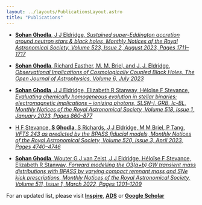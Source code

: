 ```yaml
---
layout: ../layouts/PublicationsLayout.astro
title: "Publications"
---
```


- [<b class="text-skin-accent">Sohan Ghodla</b>, J J Eldridge, _Sustained super-Eddington accretion around neutron stars & black holes, Monthly Notices of the Royal Astronomical Society, Volume 523, Issue 2, August 2023, Pages 1711–1717_](https://doi.org/10.1093/mnras/stad1558)

- [<b class="text-skin-accent">Sohan Ghodla</b>, Richard Easther, M. M. Briel, and J. J. Eldridge, _Observational Implications of Cosmologically Coupled Black Holes, The Open Journal of Astrophysics, Volume 6, July 2023_](https://doi.org/10.21105/astro.2306.08199)

- [<b class="text-skin-accent">Sohan Ghodla</b>, J J Eldridge, Elizabeth R Stanway, Héloïse F Stevance, _Evaluating chemically homogeneous evolution in stellar binaries: electromagnetic implications – ionizing photons, SLSN-I, GRB, Ic-BL, Monthly Notices of the Royal Astronomical Society, Volume 518, Issue 1, January 2023, Pages 860–877_](https://doi.org/10.1093/mnras/stac3177)

- [H F Stevance, <b class="text-skin-accent">S Ghodla</b>, S Richards, J J Eldridge, M M Briel, P Tang, _VFTS 243 as predicted by the BPASS fiducial models, Monthly Notices of the Royal Astronomical Society, Volume 520, Issue 3, April 2023, Pages 4740–4746_](https://doi.org/10.1093/mnras/stad362)

- [<b class="text-skin-accent">Sohan Ghodla</b>, Wouter G J van Zeist, J J Eldridge, Héloïse F Stevance, Elizabeth R Stanway, _Forward modelling the O3(a+b) GW transient mass distributions with BPASS by varying compact remnant mass and SNe kick prescriptions, Monthly Notices of the Royal Astronomical Society, Volume 511, Issue 1, March 2022, Pages 1201–1209_](https://doi.org/10.1093/mnras/stac120)

For an updated list, please visit [**Inspire**](https://inspirehep.net/authors/2046230), [**ADS**](https://ui.adsabs.harvard.edu/search/q=author%3A%22Ghodla%2C%20Sohan%22&sort=date%20desc%2C%20bibcode%20desc&p_=0) or [**Google Scholar**](https://scholar.google.com/citations?user=K62YvBgAAAAJ&hl=en)
